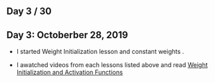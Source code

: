 ## Day 3 / 30



## Day 3: Octoberber 28, 2019
- I started Weight Initialization lesson and constant weights .

- I awatched videos from each lessons listed above and  read [Weight Initialization and Activation Functions](https://www.deeplearningwizard.com/deep_learning/boosting_models_pytorch/weight_initialization_activation_functions/)



